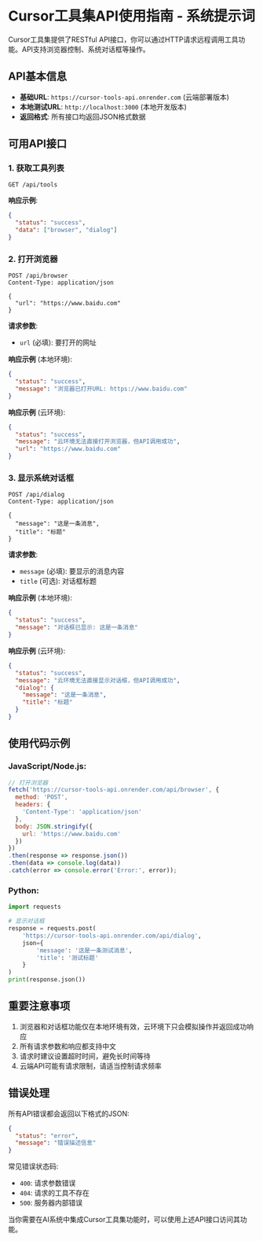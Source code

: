 # Cursor工具集API使用指南 - 系统提示词

Cursor工具集提供了RESTful API接口，你可以通过HTTP请求远程调用工具功能。API支持浏览器控制、系统对话框等操作。

## API基本信息

- **基础URL**: `https://cursor-tools-api.onrender.com` (云端部署版本)
- **本地测试URL**: `http://localhost:3000` (本地开发版本)
- **返回格式**: 所有接口均返回JSON格式数据

## 可用API接口

### 1. 获取工具列表

```
GET /api/tools
```

**响应示例**:
```json
{
  "status": "success",
  "data": ["browser", "dialog"]
}
```

### 2. 打开浏览器

```
POST /api/browser
Content-Type: application/json
 
{
  "url": "https://www.baidu.com"
}
```

**请求参数**:
- `url` (必填): 要打开的网址

**响应示例** (本地环境):
```json
{
  "status": "success",
  "message": "浏览器已打开URL: https://www.baidu.com"
}
```

**响应示例** (云环境):
```json
{
  "status": "success",
  "message": "云环境无法直接打开浏览器，但API调用成功",
  "url": "https://www.baidu.com"
}
```

### 3. 显示系统对话框

```
POST /api/dialog
Content-Type: application/json

{
  "message": "这是一条消息",
  "title": "标题"
}
```

**请求参数**:
- `message` (必填): 要显示的消息内容
- `title` (可选): 对话框标题

**响应示例** (本地环境):
```json
{
  "status": "success",
  "message": "对话框已显示: 这是一条消息"
}
```

**响应示例** (云环境):
```json
{
  "status": "success",
  "message": "云环境无法直接显示对话框，但API调用成功",
  "dialog": {
    "message": "这是一条消息",
    "title": "标题"
  }
}
```

## 使用代码示例

### JavaScript/Node.js:

```javascript
// 打开浏览器
fetch('https://cursor-tools-api.onrender.com/api/browser', {
  method: 'POST',
  headers: {
    'Content-Type': 'application/json'
  },
  body: JSON.stringify({
    url: 'https://www.baidu.com'
  })
})
.then(response => response.json())
.then(data => console.log(data))
.catch(error => console.error('Error:', error));
```

### Python:

```python
import requests

# 显示对话框
response = requests.post(
    'https://cursor-tools-api.onrender.com/api/dialog',
    json={
        'message': '这是一条测试消息',
        'title': '测试标题'
    }
)
print(response.json())
```

## 重要注意事项

1. 浏览器和对话框功能仅在本地环境有效，云环境下只会模拟操作并返回成功响应
2. 所有请求参数和响应都支持中文
3. 请求时建议设置超时时间，避免长时间等待
4. 云端API可能有请求限制，请适当控制请求频率

## 错误处理

所有API错误都会返回以下格式的JSON:

```json
{
  "status": "error",
  "message": "错误描述信息"
}
```

常见错误状态码:
- `400`: 请求参数错误
- `404`: 请求的工具不存在
- `500`: 服务器内部错误

当你需要在AI系统中集成Cursor工具集功能时，可以使用上述API接口访问其功能。 